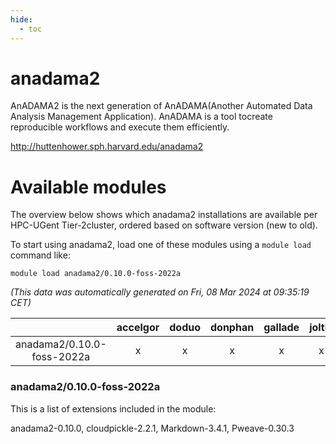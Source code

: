```yaml
---
hide:
  - toc
---
```


anadama2
========


AnADAMA2 is the next generation of AnADAMA(Another Automated Data Analysis Management Application). AnADAMA is a tool tocreate reproducible workflows and execute them efficiently.

http://huttenhower.sph.harvard.edu/anadama2
# Available modules


The overview below shows which anadama2 installations are available per HPC-UGent Tier-2cluster, ordered based on software version (new to old).

To start using anadama2, load one of these modules using a `module load` command like:

```shell
module load anadama2/0.10.0-foss-2022a
```

*(This data was automatically generated on Fri, 08 Mar 2024 at 09:35:19 CET)*  

| |accelgor|doduo|donphan|gallade|joltik|skitty|
| :---: | :---: | :---: | :---: | :---: | :---: | :---: |
|anadama2/0.10.0-foss-2022a|x|x|x|x|x|x|


### anadama2/0.10.0-foss-2022a

This is a list of extensions included in the module:

anadama2-0.10.0, cloudpickle-2.2.1, Markdown-3.4.1, Pweave-0.30.3